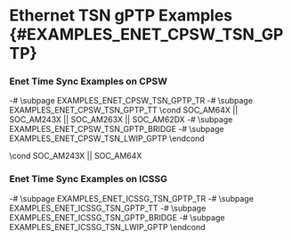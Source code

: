 # Ethernet TSN gPTP Examples {#EXAMPLES_ENET_CPSW_TSN_GPTP}

### Enet Time Sync Examples on CPSW
-# \subpage EXAMPLES_ENET_CPSW_TSN_GPTP_TR
-# \subpage EXAMPLES_ENET_CPSW_TSN_GPTP_TT
\cond SOC_AM64X || SOC_AM243X || SOC_AM263X || SOC_AM62DX
-# \subpage EXAMPLES_ENET_CPSW_TSN_GPTP_BRIDGE
-# \subpage EXAMPLES_ENET_CPSW_TSN_LWIP_GPTP
\endcond

\cond SOC_AM243X || SOC_AM64X
### Enet Time Sync Examples on ICSSG
-# \subpage EXAMPLES_ENET_ICSSG_TSN_GPTP_TR
-# \subpage EXAMPLES_ENET_ICSSG_TSN_GPTP_TT
-# \subpage EXAMPLES_ENET_ICSSG_TSN_GPTP_BRIDGE
-# \subpage EXAMPLES_ENET_ICSSG_TSN_LWIP_GPTP
\endcond